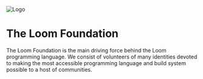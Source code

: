 ![Logo](https://github.com/LoomFoundation/.github/blob/main/Logos/PNG/File%20Logos/Foundation.png?raw=true)

# The Loom Foundation
The Loom Foundation is the main driving force behind the Loom programming language. We consist of volunteers of many identities devoted to making the most accessible programming language and build system possible to a host of communities.
